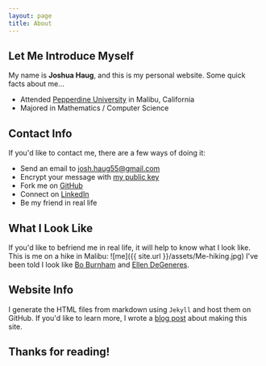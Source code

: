 ```yaml
---
layout: page
title: About
---
```


## Let Me Introduce Myself ##
My name is **Joshua Haug**, and this is my personal website.  Some quick facts about me...

* Attended [Pepperdine University](http://www.pepperdine.edu/) in Malibu, California
* Majored in Mathematics / Computer Science 

## Contact Info ##
If you'd like to contact me, there are a few ways of doing it:

* Send an email to [josh.haug55@gmail.com](mailto:josh.haug55@gmail.com?Subject=Hello%20World)
* Encrypt your message with [my public key](http://hkps.pool.sks-keyservers.net/pks/lookup?op=get&search=0x02B014078BAD2FED)
* Fork me on [GitHub](https://www.github.com/joshhaug)
* Connect on [LinkedIn](https://www.linkedin.com/in/joshua-haug-64a04897)
* Be my friend in real life

## What I Look Like ##
If you'd like to befriend me in real life, it will help to know what I look like.  This is me on a hike in Malibu:
![me]({{ site.url }}/assets/Me-hiking.jpg)
I've been told I look like [Bo Burnham](https://en.wikipedia.org/wiki/Bo_Burnham) and [Ellen DeGeneres](https://en.wikipedia.org/wiki/Ellen_DeGeneres).

## Website Info ##
I generate the HTML files from markdown using `Jekyll` and host them on GitHub.  If you'd like to learn more, I wrote a [blog post](https://jhaug.com/2016/10/04/about-this-site/) about making this site. 


## Thanks for reading! ##



